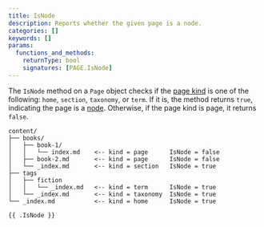 ```yaml
---
title: IsNode
description: Reports whether the given page is a node.
categories: []
keywords: []
params:
  functions_and_methods:
    returnType: bool
    signatures: [PAGE.IsNode]
---
```


The `IsNode` method on a `Page` object checks if the [page kind](g) is one of the following: `home`, `section`, `taxonomy`, or `term`. If it is, the method returns `true`, indicating the page is a [node](g). Otherwise, if the page kind is page, it returns `false`.

```tree
content/
├── books/
│   ├── book-1/
│   │   └── index.md    <-- kind = page      IsNode = false
│   ├── book-2.md       <-- kind = page      IsNode = false
│   └── _index.md       <-- kind = section   IsNode = true
├── tags
│   ├── fiction   
│   │   └── _index.md   <-- kind = term      IsNode = true
│   └── _index.md       <-- kind = taxonomy  IsNode = true
└── _index.md           <-- kind = home      IsNode = true
```

```go-html-template
{{ .IsNode }}
```
